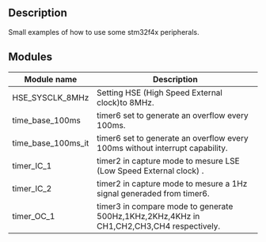## **Description**
Small examples of how to use some stm32f4x peripherals. 

## **Modules**

| Module name| Description |
| ------ | ----------- |
| HSE_SYSCLK_8MHz| Setting HSE (High Speed External clock)to 8MHz.|
| time_base_100ms| timer6 set to generate an overflow every 100ms.|
| time_base_100ms_it| timer6 set to generate an overflow every 100ms without interrupt capability.|
| timer_IC_1| timer2 in capture mode to mesure LSE (Low Speed External clock) .|
| timer_IC_2| timer2 in capture mode to mesure a 1Hz signal generaded from timer6.|
| timer_OC_1| timer3 in compare mode to generate 500Hz,1KHz,2KHz,4KHz in CH1,CH2,CH3,CH4 respectively.